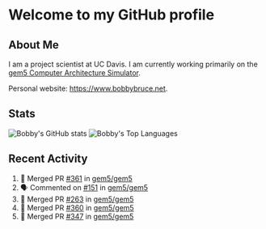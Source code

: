 # Welcome to my GitHub profile

## About Me

I am a project scientist at UC Davis. I am currently working primarily on the [gem5 Computer Architecture Simulator](https://github.com/gem5).

Personal website: <https://www.bobbybruce.net>.

## Stats

![Bobby's GitHub stats](https://github-readme-stats.vercel.app/api?username=bobbyrbruce&show_icons=true&theme=responsive&include_all_commits=true&count_private=true&show=reviews&disable_animations=true)
![Bobby's Top Languages ](https://github-readme-stats.vercel.app/api/top-langs/?username=bobbyrbruce&layout=compact&theme=responsive&count_private=true&langs_count=10&disable_animations=true)

## Recent Activity

<!--START_SECTION:activity-->
1. 🎉 Merged PR [#361](https://github.com/gem5/gem5/pull/361) in [gem5/gem5](https://github.com/gem5/gem5)
2. 🗣 Commented on [#151](https://github.com/gem5/gem5/pull/151#issuecomment-1738275739) in [gem5/gem5](https://github.com/gem5/gem5)
3. 🎉 Merged PR [#263](https://github.com/gem5/gem5/pull/263) in [gem5/gem5](https://github.com/gem5/gem5)
4. 🎉 Merged PR [#360](https://github.com/gem5/gem5/pull/360) in [gem5/gem5](https://github.com/gem5/gem5)
5. 🎉 Merged PR [#347](https://github.com/gem5/gem5/pull/347) in [gem5/gem5](https://github.com/gem5/gem5)
<!--END_SECTION:activity-->
